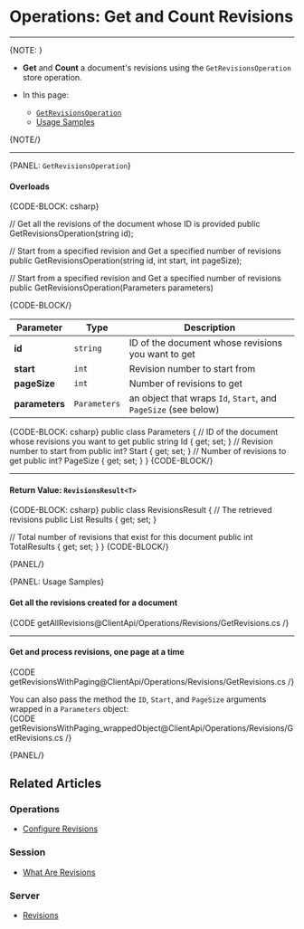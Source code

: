 ﻿# Operations: Get and Count Revisions

---

{NOTE: }

* **Get** and **Count** a document's revisions using the `GetRevisionsOperation` store operation.  

* In this page:  
  * [`GetRevisionsOperation`](../../../client-api/operations/revisions/get-revisions#getrevisionsoperation)  
  * [Usage Samples](../../../client-api/operations/revisions/get-revisions#usage-samples)  

{NOTE/}

---

{PANEL: `GetRevisionsOperation`}


#### Overloads

{CODE-BLOCK: csharp}

// Get all the revisions of the document whose ID is provided
public GetRevisionsOperation(string id);

// Start from a specified revision and Get a specified number of revisions
public GetRevisionsOperation(string id, int start, int pageSize);

// Start from a specified revision and Get a specified number of revisions
public GetRevisionsOperation(Parameters parameters)

{CODE-BLOCK/}

| Parameter | Type | Description |
| - | - | - |
| **id** | `string` | ID of the document whose revisions you want to get |
| **start** | `int` | Revision number to start from |
| **pageSize** | `int` | Number of revisions to get |
| **parameters** | `Parameters` | an object that wraps `Id`, `Start`, and `PageSize` (see below) |

{CODE-BLOCK: csharp}
public class Parameters
{
    // ID of the document whose revisions you want to get
    public string Id { get; set; }
    // Revision number to start from
    public int? Start { get; set; }
    // Number of revisions to get
    public int? PageSize { get; set; }
}
{CODE-BLOCK/}

---

#### Return Value: `RevisionsResult<T>`

{CODE-BLOCK: csharp}
public class RevisionsResult<T>
{
  // The retrieved revisions
  public List<T> Results { get; set; }

  // Total number of revisions that exist for this document
  public int TotalResults { get; set; }
}
{CODE-BLOCK/}

{PANEL/}

{PANEL: Usage Samples}

#### Get all the revisions created for a document  
{CODE getAllRevisions@ClientApi/Operations/Revisions/GetRevisions.cs /}

---

#### Get and process revisions, one page at a time
{CODE getRevisionsWithPaging@ClientApi/Operations/Revisions/GetRevisions.cs /}

You can also pass the method the `ID`, `Start`, and `PageSize` arguments 
wrapped in a `Parameters` object:  
{CODE getRevisionsWithPaging_wrappedObject@ClientApi/Operations/Revisions/GetRevisions.cs /}

{PANEL/}

## Related Articles

### Operations

- [Configure Revisions](../../../client-api/operations/revisions/configure-revisions)

### Session

- [What Are Revisions](../../../client-api/session/revisions/what-are-revisions)

### Server

- [Revisions](../../../server/extensions/revisions)
